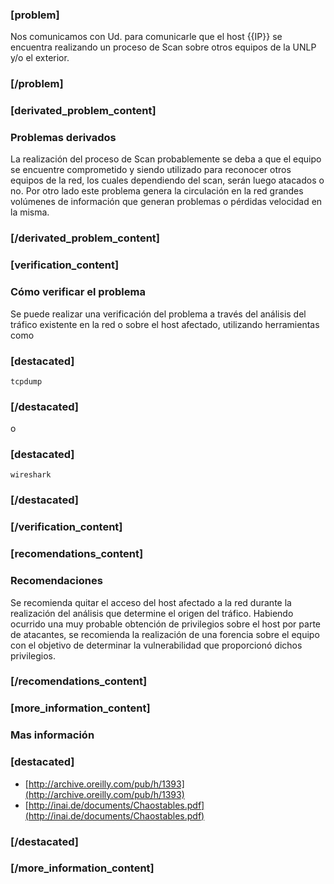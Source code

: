 ### [problem]
Nos comunicamos con Ud. para comunicarle que el host {{IP}} se encuentra realizando un proceso de Scan sobre otros equipos de la UNLP y/o el exterior.
### [/problem]

### [derivated_problem_content]
### Problemas derivados

La realización del proceso de Scan probablemente se deba a que el equipo se encuentre comprometido y siendo utilizado para reconocer otros equipos de la red, los cuales dependiendo del scan, serán luego atacados o no.
Por otro lado este problema genera la circulación en la red grandes volúmenes de información que generan problemas o pérdidas velocidad en la misma.

### [/derivated_problem_content]

### [verification_content]
### Cómo verificar el problema

Se puede realizar una verificación del problema a través del análisis del tráfico existente en la red o sobre el host afectado, utilizando herramientas como 
### [destacated]
    tcpdump
### [/destacated]
o 
### [destacated]
    wireshark
### [/destacated]

### [/verification_content]
### [recomendations_content]

### Recomendaciones

Se recomienda quitar el acceso del host afectado a la red durante la realización del análisis que determine el origen del tráfico.
Habiendo ocurrido una muy probable obtención de privilegios sobre el host por parte de atacantes, se recomienda la realización de una forencia sobre el equipo con el objetivo de determinar la vulnerabilidad que proporcionó dichos privilegios.
### [/recomendations_content]

### [more_information_content]

### Mas información
### [destacated]
* [http://archive.oreilly.com/pub/h/1393](http://archive.oreilly.com/pub/h/1393)
* [http://inai.de/documents/Chaostables.pdf](http://inai.de/documents/Chaostables.pdf)

### [/destacated]
### [/more_information_content]



